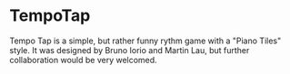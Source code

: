 # TempoTap

Tempo Tap is a simple, but rather funny rythm game with a "Piano Tiles" style. 
It was designed by Bruno Iorio and Martin Lau, but further collaboration would be very welcomed.
